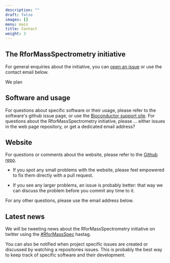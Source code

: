 ```yaml
---
description: ""
draft: false
images: []
menu: main
title: Contact
weight: 3
---
```


## The RforMassSpectrometry initiative

For general enquiries about the initiative, you can [open an
issue](https://github.com/RforMassSpectrometry/RforMassSpectrometry.org/issues)
or use the contact email below.

We plan

## Software and usage

For questions about specific software or their usage, please refer to
the software's github issue page, or use the [Bioconductor support
site](http://support.bioconductor.org/). For questions about the
RforMassSpectrometry initiative, please ... either issues in the web
page repository, or get a dedicated email address?

## Website

For questions or comments about the website, please refer to the
[Github repo](http://github.com/RforMassSpectrometry/RforMassSpectrometry.org).

- If you spot any small problems with the website, please feel
  empowered to fix them directly with a pull request.

- If you see any larger problems, an issue is probably better: that
  way we can discuss the problem before you commit any time to it.

For any other questions, please use the email address below.

## Latest news

We will be tweeting news about the RforMassSpectrometry initiative on
twitter using the
[#RforMassSpec](https://twitter.com/search?q=%23rformassspec) hastag.

You can also be notified when project specific issues are created or
discussed by watching a repositories issues. This is probably the best
way to keep track of specific software and their development.